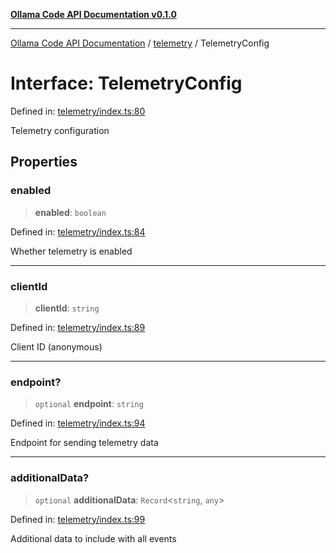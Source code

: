 [**Ollama Code API Documentation v0.1.0**](../../README.md)

***

[Ollama Code API Documentation](../../modules.md) / [telemetry](../README.md) / TelemetryConfig

# Interface: TelemetryConfig

Defined in: [telemetry/index.ts:80](https://github.com/erichchampion/ollama-code/blob/faff9979b25460f33a7dca555e6939125be92809/ollama-code/src/telemetry/index.ts#L80)

Telemetry configuration

## Properties

### enabled

> **enabled**: `boolean`

Defined in: [telemetry/index.ts:84](https://github.com/erichchampion/ollama-code/blob/faff9979b25460f33a7dca555e6939125be92809/ollama-code/src/telemetry/index.ts#L84)

Whether telemetry is enabled

***

### clientId

> **clientId**: `string`

Defined in: [telemetry/index.ts:89](https://github.com/erichchampion/ollama-code/blob/faff9979b25460f33a7dca555e6939125be92809/ollama-code/src/telemetry/index.ts#L89)

Client ID (anonymous)

***

### endpoint?

> `optional` **endpoint**: `string`

Defined in: [telemetry/index.ts:94](https://github.com/erichchampion/ollama-code/blob/faff9979b25460f33a7dca555e6939125be92809/ollama-code/src/telemetry/index.ts#L94)

Endpoint for sending telemetry data

***

### additionalData?

> `optional` **additionalData**: `Record`\<`string`, `any`\>

Defined in: [telemetry/index.ts:99](https://github.com/erichchampion/ollama-code/blob/faff9979b25460f33a7dca555e6939125be92809/ollama-code/src/telemetry/index.ts#L99)

Additional data to include with all events
